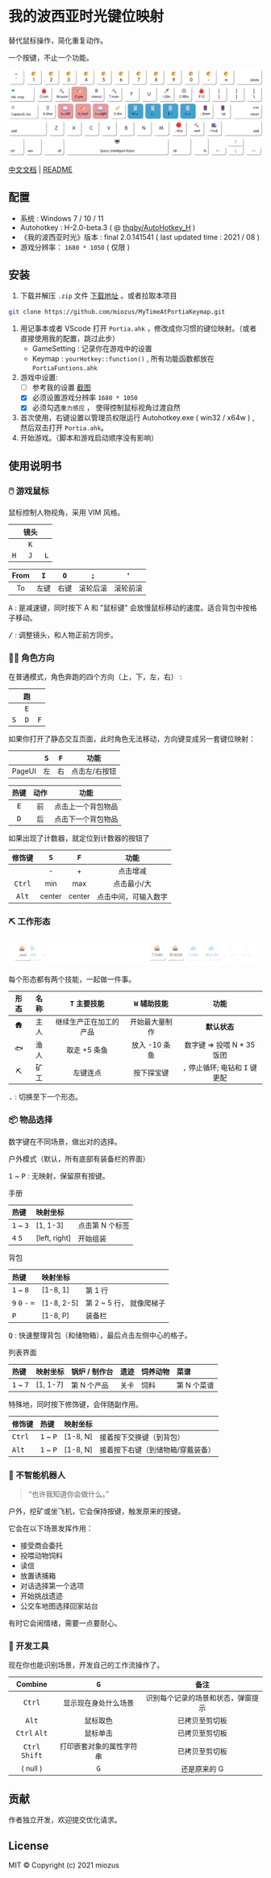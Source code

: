 # 我的波西亚时光键位映射

替代鼠标操作，简化重复动作。

一个按键，不止一个功能。

![portiakeymap](docs/img/portiakeymap.png)

[中文文档](README.CN.md) | [README](README.md)

## 配置

- 系统 : Windows 7 / 10 / 11
- Autohotkey : H-2.0-beta.3 ( @ [thqby/AutoHotkey_H](https://github.com/thqby/AutoHotkey_H.git) )
- 《我的波西亚时光》版本 : final 2.0.141541 ( last updated time : 2021 / 08 )
- 游戏分辨率： `1680 * 1050` ( 仅限 )

## 安装

1. 下载并解压 `.zip` 文件 [下载地址](https://github.com/miozus/MyTimeAtPortiaKeymap/releases/latest) 。或者拉取本项目

```bash
git clone https://github.com/miozus/MyTimeAtPortiaKeymap.git
```

1. 用记事本或者 VScode 打开 `Portia.ahk` ，修改成你习惯的键位映射。（或者直接使用我的配置，跳过此步）
   - GameSetting : 记录你在游戏中的设置
   - Keymap : `yourHotkey::function()` , 所有功能函数都放在 `PortiaFuntions.ahk`
1. 游戏中设置:
   - [ ] 参考我的设置 [截图](docs/img/GameSettingReference.png)
   - [x] 必须设置游戏分辨率 `1680 * 1050`
   - [x] 必须勾选`重力感应` ， 使得控制鼠标视角过渡自然
1. 首次使用，右键设置以管理员权限运行 Autohotkey.exe ( win32 / x64w ) , 然后双击打开 `Portia.ahk`。
1. 开始游戏。（脚本和游戏启动顺序没有影响）

## 使用说明书

### 🖱️ 游戏鼠标

鼠标控制人物视角，采用 VIM 风格。

|              |     镜头     |              |
| :----------: | :----------: | :----------- |
|              | <kbd>K</kbd> |
| <kbd>H</kbd> | <kbd>J</kbd> | <kbd>L</kbd> |

| From | <kbd>I</kbd> | <kbd>O</kbd> | <kbd>;</kbd> | <kbd>'</kbd> |
| :--: | :----------: | :----------: | :----------: | :----------: |
|  To  |     左键     |     右键     |   滚轮后滚   |   滚轮前滚   |

<kbd>A</kbd> : 是减速键，同时按下 A 和 "鼠标键" 会放慢鼠标移动的速度。适合背包中按格子移动。

<kbd>/</kbd> : 调整镜头，和人物正前方同步。

### 🏃‍♀️ 角色方向

在普通模式，角色奔跑的四个方向（上，下，左，右） :

|              |      跑      |              |
| :----------: | :----------: | :----------: |
|              | <kbd>E</kbd> |              |
| <kbd>S</kbd> | <kbd>D</kbd> | <kbd>F</kbd> |

如果你打开了静态交互页面，此时角色无法移动，方向键变成另一套键位映射：

|        | <kbd>S</kbd> | <kbd>F</kbd> |     功能      |
| :----: | :----------: | :----------: | :-----------: |
| PageUI |      左      |      右      | 点击左/右按钮 |

|     热键     | 动作 |        功能        |
| :----------: | :--: | :----------------: |
| <kbd>E</kbd> |  前  | 点击上一个背包物品 |
| <kbd>D</kbd> |  后  | 点击下一个背包物品 |

如果出现了计数器，就定位到计数器的按钮了

|     修饰键      | <kbd>S</kbd> | <kbd>F</kbd> |         功能         |
| :-------------: | :----------: | :----------: | :------------------: |
|                 |      -       |      +       |       点击增减       |
| <kbd>Ctrl</kbd> |     min      |     max      |     点击最小/大      |
| <kbd>Alt</kbd>  |    center    |    center    | 点击中间，可输入数字 |

### ⛏️ 工作形态

![workState](/docs/img/workStates.gif)

每个形态都有两个技能，一起做一件事。

| 形态 | 名称 | <kbd>T</kbd> 主要技能  | <kbd>W</kbd> 辅助技能 |                       功能                        |
| :--: | :--: | :--------------------: | :-------------------: | :-----------------------------------------------: |
|  🛖   | 主人 | 继续生产正在加工的产品 |    开始最大量制作     |                   **默认状态**                    |
|  🐟  | 渔人 |      取走 +5 条鱼      |     放入 -10 条鱼     |            数字键 ⇒ 投喂 N \* 35 饭团             |
|  ⛏️  | 矿工 |        左键连点        |      按下探宝键       | <kbd>,</kbd> 停止循环; 电钻和 <kbd>I</kbd> 键更配 |

<kbd>.</kbd> : 切换至下一个形态。

### 📦 物品选择

数字键在不同场景，做出对的选择。

户外模式（默认，所有底部有装备栏的界面）

<kbd>1</kbd> ~ <kbd>P</kbd> : 无映射，保留原有按键。

手册

| 热键                        | 映射坐标      |                 |
| :-------------------------- | :------------ | :-------------- |
| <kbd>1</kbd> ~ <kbd>3</kbd> | [1, 1-3]      | 点击第 N 个标签 |
| <kbd>4</kbd> <kbd>5</kbd>   | [left, right] | 开始组装        |

背包

| 热键                                                | 映射坐标   |                          |
| :-------------------------------------------------- | :--------- | :----------------------- |
| <kbd>1</kbd> ~ <kbd>8</kbd>                         | [1-8, 1]   | 第 1 行                  |
| <kbd>9</kbd> <kbd>0</kbd> <kbd>-</kbd> <kbd>=</kbd> | [1-8, 2-5] | 第 2 ~ 5 行， 就像爬梯子 |
| <kbd>P</kbd>                                        | [1-8, P]   | 装备栏                   |

<kbd>Q</kbd> : 快速整理背包（和储物箱），最后点击左侧中心的格子。

列表界面

| 热键                        | 映射坐标 | 锅炉 / 制作台 | 遗迹 | 饲养动物 | 菜谱        |
| :-------------------------- | :------- | :------------ | :--- | :------- | :---------- |
| <kbd>1</kbd> ~ <kbd>7</kbd> | [1, 1-7] | 第 N 个产品   | 关卡 | 饲料     | 第 N 个菜谱 |

特殊地，同时按下修饰键，会伴随副作用。

| 修饰键          | 热键                        | 映射坐标 |                                   |
| :-------------- | :-------------------------- | :------- | :-------------------------------- |
| <kbd>Ctrl</kbd> | <kbd>1</kbd> ~ <kbd>P</kbd> | [1-8, N] | 接着按下交换键（到背包）          |
| <kbd>Alt</kbd>  | <kbd>1</kbd> ~ <kbd>P</kbd> | [1-8, N] | 接着按下右键（到储物箱/穿戴装备） |

### 🤖 不智能机器人

> “也许我知道你会做什么。”

户外，挖矿或坐飞机，它会保持按键，触发原来的按键。

它会在以下场景发挥作用：

- 接受商会委托
- 投喂动物饲料
- 读信
- 放置诱捕箱
- 对话选择第一个选项
- 开始挑战遗迹
- 公交车地图选择回家站台

有时它会闹情绪，需要一点要耐心。

### 🧪 开发工具

现在你也能识别场景，开发自己的工作流操作了。

|             Combine              |       <kbd>G</kbd>       |                备注                |
| :------------------------------: | :----------------------: | :--------------------------------: |
|         <kbd>Ctrl</kbd>          |   显示现在身处什么场景   | 识别每个记录的场景和状态，弹窗提示 |
|          <kbd>Alt</kbd>          |         鼠标取色         |           已拷贝至剪切板           |
|  <kbd>Ctrl</kbd> <kbd>Alt</kbd>  |         鼠标单击         |           已拷贝至剪切板           |
| <kbd>Ctrl</kbd> <kbd>Shift</kbd> | 打印嵌套对象的属性字符串 |           已拷贝至剪切板           |
|             ( null )             |       <kbd>G</kbd>       |            还是原来的 G            |

## 贡献

作者独立开发，欢迎提交优化请求。

## License

MIT © Copyright (c) 2021 miozus
